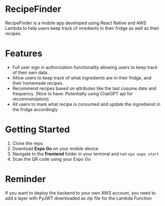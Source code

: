 # RecipeFinder
RecipeFinder is a mobile app developed using React Native and AWS Lambda to help users keep track of inredients in their fridge as well as their recipes. 
# Features
* Full user sign in authorization functionality allowing users to keep track of their own data.
* Allow users to keep track of what ingredients are in their fridge, and their homemade recipes.
* Recommend recipes based on attributes like the last cosume date and frequency. (Nice to have: Potentially using ChatGPT api for recommendation)
* All users to mark what recipe is consumed and update the ingredienst in the fridge accordingly
# Getting Started
1. Clone the repo
2. Download **Expo Go** on your mobile device
3. Navigate to the **Frontend** folder in your terminal and run `npx expo start`
4. Scan the QR code using your Expo Go
# Reminder
If you want to deploy the backend to your own AWS account, you need to add a layer with PyJWT downloaded as zip file for the Lambda Function
